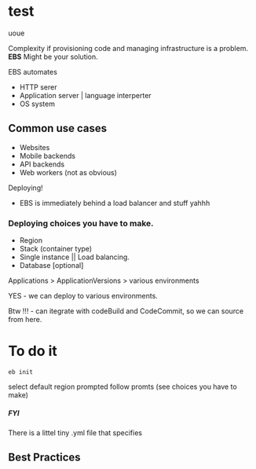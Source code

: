 # test
uoue

Complexity if provisioning code and managing infrastructure is a problem. **EBS** Might be your solution.

EBS automates

+ HTTP serer
+ Application server | language interperter
+ OS system

## Common use cases
+ Websites
+ Mobile backends
+ API backends
+ Web workers (not as obvious)

Deploying!
+ EBS is immediately behind a load balancer and stuff yahhh

### Deploying choices you have to make.
+ Region
+ Stack (container type)
+ Single instance || Load balancing.
+ Database [optional]

Applications > ApplicationVersions > various environments

YES - we can deploy to various environments.

Btw !!! - can itegrate with codeBuild and CodeCommit, so we can source from here.

# To do it

```
eb init
```

select default region prompted
follow promts (see choices you have to make)

##### FYI
There is a littel tiny .yml file that specifies


## Best Practices


